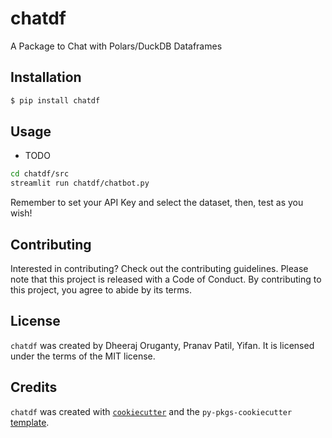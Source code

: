 # chatdf

A Package to Chat with Polars/DuckDB Dataframes

## Installation

```bash
$ pip install chatdf
```

## Usage

- TODO

```bash
cd chatdf/src
streamlit run chatdf/chatbot.py
```

Remember to set your API Key and select the dataset, then, test as you wish!

## Contributing

Interested in contributing? Check out the contributing guidelines. Please note that this project is released with a Code of Conduct. By contributing to this project, you agree to abide by its terms.

## License

`chatdf` was created by Dheeraj Oruganty, Pranav Patil, Yifan. It is licensed under the terms of the MIT license.

## Credits

`chatdf` was created with [`cookiecutter`](https://cookiecutter.readthedocs.io/en/latest/) and the `py-pkgs-cookiecutter` [template](https://github.com/py-pkgs/py-pkgs-cookiecutter).
